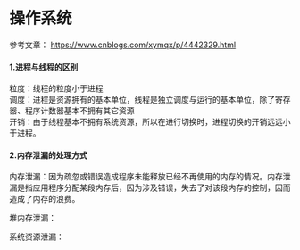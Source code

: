 # 操作系统
参考文章：
https://www.cnblogs.com/xymqx/p/4442329.html

#### 1.进程与线程的区别
粒度：线程的粒度小于进程  
调度：进程是资源拥有的基本单位，线程是独立调度与运行的基本单位，除了寄存器、程序计数器基本不拥有其它资源  
开销：由于线程基本不拥有系统资源，所以在进行切换时，进程切换的开销远远小于进程。

#### 2.内存泄漏的处理方式

内存泄漏：因为疏忽或错误造成程序未能释放已经不再使用的内存的情况。内存泄漏是指应用程序分配某段内存后，因为涉及错误，失去了对该段内存的控制，因而造成了内存的浪费。

堆内存泄漏：

系统资源泄漏：
